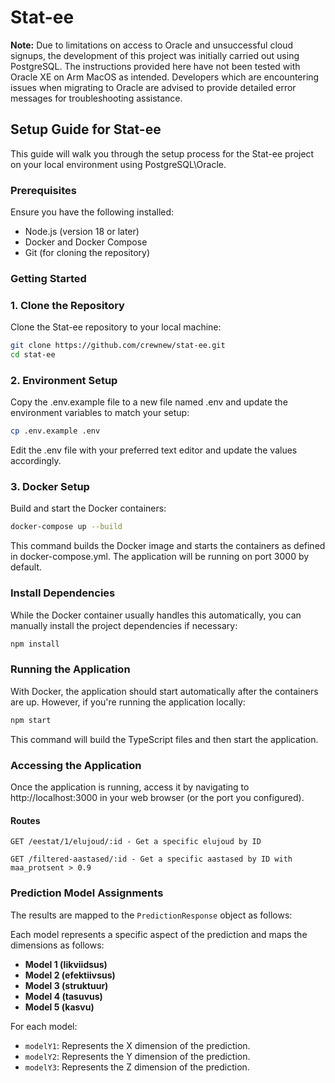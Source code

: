 # Stat-ee

**Note:** Due to limitations on access to Oracle and unsuccessful cloud signups, the development of this project was initially carried out using PostgreSQL. The instructions provided here have not been tested with Oracle XE on Arm MacOS as intended. Developers which are encountering issues when migrating to Oracle are advised to provide detailed error messages for troubleshooting assistance.

## Setup Guide for Stat-ee

This guide will walk you through the setup process for the Stat-ee project on your local environment using PostgreSQL\Oracle.

### Prerequisites

Ensure you have the following installed:
- Node.js (version 18 or later)
- Docker and Docker Compose
- Git (for cloning the repository)

### Getting Started

### 1. Clone the Repository

Clone the Stat-ee repository to your local machine:

```bash
git clone https://github.com/crewnew/stat-ee.git
cd stat-ee
```
### 2. Environment Setup


Copy the .env.example file to a new file named .env and update the environment variables to match your setup:

```bash
cp .env.example .env
```
Edit the .env file with your preferred text editor and update the values accordingly.

### 3. Docker Setup

Build and start the Docker containers:

```bash
docker-compose up --build
```

This command builds the Docker image and starts the containers as defined in docker-compose.yml. The application will be running on port 3000 by default.

### Install Dependencies

While the Docker container usually handles this automatically, you can manually install the project dependencies if necessary:

```bash
npm install
```

### Running the Application

With Docker, the application should start automatically after the containers are up. However, if you're running the application locally:

```bash
npm start
```
This command will build the TypeScript files and then start the application.

### Accessing the Application

Once the application is running, access it by navigating to http://localhost:3000 in your web browser (or the port you configured).

#### Routes
```http
GET /eestat/1/elujoud/:id - Get a specific elujoud by ID
```

```http
GET /filtered-aastased/:id - Get a specific aastased by ID with maa_protsent > 0.9
```


### Prediction Model Assignments

The results are mapped to the `PredictionResponse` object as follows:

Each model represents a specific aspect of the prediction and maps the dimensions as follows:

- **Model 1 (likviidsus)**
- **Model 2 (efektiivsus)**
- **Model 3 (struktuur)**
- **Model 4 (tasuvus)**
- **Model 5 (kasvu)**

For each model:
  - `modelY1`: Represents the X dimension of the prediction.
  - `modelY2`: Represents the Y dimension of the prediction.
  - `modelY3`: Represents the Z dimension of the prediction.
